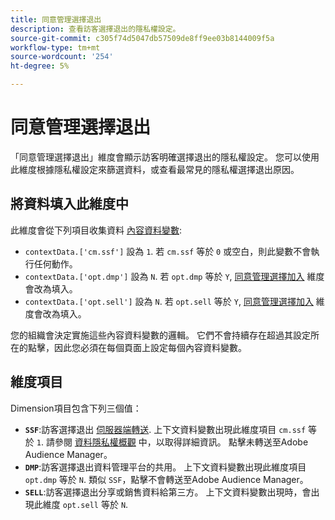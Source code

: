 ```yaml
---
title: 同意管理選擇退出
description: 查看訪客選擇退出的隱私權設定。
source-git-commit: c305f74d5047db57509de8ff9ee03b8144009f5a
workflow-type: tm+mt
source-wordcount: '254'
ht-degree: 5%

---
```


# 同意管理選擇退出

「同意管理選擇退出」維度會顯示訪客明確選擇退出的隱私權設定。 您可以使用此維度根據隱私權設定來篩選資料，或查看最常見的隱私權選擇退出原因。

## 將資料填入此維度中

此維度會從下列項目收集資料 [內容資料變數](/help/implement/vars/page-vars/contextdata.md):

* `contextData.['cm.ssf']` 設為 `1`. 若 `cm.ssf` 等於 `0` 或空白，則此變數不會執行任何動作。
* `contextData.['opt.dmp']` 設為 `N`. 若 `opt.dmp` 等於 `Y`, [同意管理選擇加入](cm-opt-in.md) 維度會改為填入。
* `contextData.['opt.sell']` 設為 `N`. 若 `opt.sell` 等於 `Y`, [同意管理選擇加入](cm-opt-in.md) 維度會改為填入。

您的組織會決定實施這些內容資料變數的邏輯。 它們不會持續存在超過其設定所在的點擊，因此您必須在每個頁面上設定每個內容資料變數。

## 維度項目

Dimension項目包含下列三個值：

* **`SSF`**:訪客選擇退出 [伺服器端轉送](/help/admin/admin/c-server-side-forwarding/ssf.md). 上下文資料變數出現此維度項目 `cm.ssf` 等於 `1`. 請參閱 [資料隱私權概觀](https://experienceleague.adobe.com/docs/audience-manager/user-guide/overview/data-privacy/data-privacy.html) 中，以取得詳細資訊。 點擊未轉送至Adobe Audience Manager。
* **`DMP`**:訪客選擇退出資料管理平台的共用。 上下文資料變數出現此維度項目 `opt.dmp` 等於 `N`. 類似 `SSF`，點擊不會轉送至Adobe Audience Manager。
* **`SELL`**:訪客選擇退出分享或銷售資料給第三方。 上下文資料變數出現時，會出現此維度 `opt.sell` 等於 `N`.
